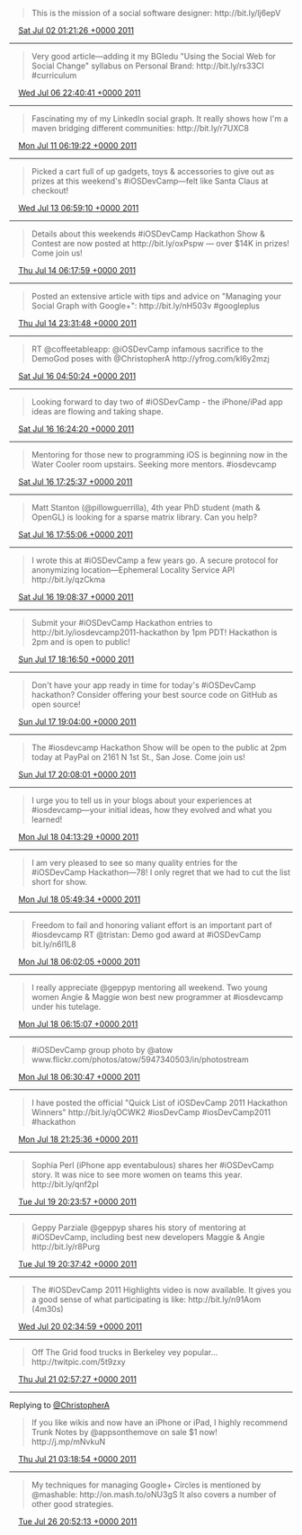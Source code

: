 > This is the mission of a social software designer: http://bit\.ly/lj6epV

<img src="../../media/tweet.ico" width="12" /> [Sat Jul 02 01:21:26 +0000 2011](https://twitter.com/ChristopherA/status/86967684583002112)

----

> Very good article—adding it my BGIedu "Using the Social Web for Social Change" syllabus on Personal Brand: http://bit\.ly/rs33CI \#curriculum

<img src="../../media/tweet.ico" width="12" /> [Wed Jul 06 22:40:41 +0000 2011](https://twitter.com/ChristopherA/status/88739168779386880)

----

> Fascinating my of my LinkedIn social graph\. It really shows how I'm a maven bridging different communities: http://bit\.ly/r7UXC8

<img src="../../media/tweet.ico" width="12" /> [Mon Jul 11 06:19:22 +0000 2011](https://twitter.com/ChristopherA/status/90304154945331200)

----

> Picked a cart full of up gadgets, toys & accessories to give out as prizes at this weekend's \#iOSDevCamp—felt like Santa Claus at checkout\!

<img src="../../media/tweet.ico" width="12" /> [Wed Jul 13 06:59:10 +0000 2011](https://twitter.com/ChristopherA/status/91038945596542976)

----

> Details about this weekends \#iOSDevCamp Hackathon Show & Contest are now posted at http://bit\.ly/oxPspw — over $14K in prizes\! Come join us\!

<img src="../../media/tweet.ico" width="12" /> [Thu Jul 14 06:17:59 +0000 2011](https://twitter.com/ChristopherA/status/91390966824566784)

----

> Posted an extensive article with tips and advice on "Managing your Social Graph with Google\+": http://bit\.ly/nH503v \#googleplus

<img src="../../media/tweet.ico" width="12" /> [Thu Jul 14 23:31:48 +0000 2011](https://twitter.com/ChristopherA/status/91651137798815744)

----

> RT @coffeetableapp: @iOSDevCamp infamous sacrifice to the DemoGod poses with @ChristopherA  http://yfrog\.com/kl6y2mzj

<img src="../../media/tweet.ico" width="12" /> [Sat Jul 16 04:50:24 +0000 2011](https://twitter.com/ChristopherA/status/92093705045028865)

----

> Looking forward to day two of \#iOSDevCamp \- the iPhone/iPad app ideas are flowing and taking shape\.

<img src="../../media/tweet.ico" width="12" /> [Sat Jul 16 16:24:20 +0000 2011](https://twitter.com/ChristopherA/status/92268337047941120)

----

> Mentoring for those new to programming iOS is beginning now in the Water Cooler room upstairs\. Seeking more mentors\. \#iosdevcamp

<img src="../../media/tweet.ico" width="12" /> [Sat Jul 16 17:25:37 +0000 2011](https://twitter.com/ChristopherA/status/92283761483464704)

----

> Matt Stanton \(@pillowguerrilla\), 4th year PhD student \(math & OpenGL\) is looking for a sparse matrix library\. Can you help?

<img src="../../media/tweet.ico" width="12" /> [Sat Jul 16 17:55:06 +0000 2011](https://twitter.com/ChristopherA/status/92291179529515008)

----

> I wrote this at \#iOSDevCamp a few years go\. A secure protocol for anonymizing location—Ephemeral Locality Service API http://bit\.ly/qzCkma

<img src="../../media/tweet.ico" width="12" /> [Sat Jul 16 19:08:37 +0000 2011](https://twitter.com/ChristopherA/status/92309680872898560)

----

> Submit your \#iOSDevCamp Hackathon entries to http://bit\.ly/iosdevcamp2011\-hackathon by 1pm PDT\! Hackathon is 2pm and is open to public\!

<img src="../../media/tweet.ico" width="12" /> [Sun Jul 17 18:16:50 +0000 2011](https://twitter.com/ChristopherA/status/92659036830449664)

----

> Don't have your app ready in time for today's \#iOSDevCamp hackathon? Consider offering your best source code on GitHub as open source\!

<img src="../../media/tweet.ico" width="12" /> [Sun Jul 17 19:04:00 +0000 2011](https://twitter.com/ChristopherA/status/92670907243446272)

----

> The \#iosdevcamp Hackathon Show will be open to the public at 2pm today at PayPal on 2161 N 1st St\., San Jose\. Come join us\!

<img src="../../media/tweet.ico" width="12" /> [Sun Jul 17 20:08:01 +0000 2011](https://twitter.com/ChristopherA/status/92687015031742464)

----

> I urge you to tell us in your blogs about your experiences at \#iosdevcamp—your initial ideas, how they evolved and what you learned\!

<img src="../../media/tweet.ico" width="12" /> [Mon Jul 18 04:13:29 +0000 2011](https://twitter.com/ChristopherA/status/92809188014690304)

----

> I am very pleased to see so many quality entries for the \#iOSDevCamp Hackathon—78\! I only regret that we had to cut the list short for show\.

<img src="../../media/tweet.ico" width="12" /> [Mon Jul 18 05:49:34 +0000 2011](https://twitter.com/ChristopherA/status/92833366549864449)

----

> Freedom to fail and honoring valiant effort is an important part of \#iosdevcamp RT @tristan: Demo god award at \#iOSDevCamp bit\.ly/n6l1L8

<img src="../../media/tweet.ico" width="12" /> [Mon Jul 18 06:02:05 +0000 2011](https://twitter.com/ChristopherA/status/92836518808395776)

----

> I really appreciate @geppyp mentoring all weekend\. Two young women Angie & Maggie won best new programmer at \#iosdevcamp under his tutelage\.

<img src="../../media/tweet.ico" width="12" /> [Mon Jul 18 06:15:07 +0000 2011](https://twitter.com/ChristopherA/status/92839797151903744)

----

> \#iOSDevCamp group photo by @atow www\.flickr\.com/photos/atow/5947340503/in/photostream

<img src="../../media/tweet.ico" width="12" /> [Mon Jul 18 06:30:47 +0000 2011](https://twitter.com/ChristopherA/status/92843742008053760)

----

> I have posted the official "Quick List of iOSDevCamp 2011 Hackathon Winners" http://bit\.ly/qOCWK2 \#iosDevCamp \#iosDevCamp2011 \#hackathon

<img src="../../media/tweet.ico" width="12" /> [Mon Jul 18 21:25:36 +0000 2011](https://twitter.com/ChristopherA/status/93068929991327744)

----

> Sophia Perl \(iPhone app eventabulous\) shares her \#iOSDevCamp story\. It was nice to see more women on teams this year\. http://bit\.ly/qnf2pl

<img src="../../media/tweet.ico" width="12" /> [Tue Jul 19 20:23:57 +0000 2011](https://twitter.com/ChristopherA/status/93415802732158976)

----

> Geppy Parziale @geppyp shares his story of mentoring at \#iOSDevCamp, including best new developers Maggie & Angie http://bit\.ly/r8Purg

<img src="../../media/tweet.ico" width="12" /> [Tue Jul 19 20:37:42 +0000 2011](https://twitter.com/ChristopherA/status/93419262819049473)

----

> The \#iOSDevCamp 2011 Highlights video is now available\. It gives you a good sense of what participating is like: http://bit\.ly/n91Aom \(4m30s\)

<img src="../../media/tweet.ico" width="12" /> [Wed Jul 20 02:34:59 +0000 2011](https://twitter.com/ChristopherA/status/93509177464455168)

----

> Off The Grid food trucks in Berkeley vey popular\.\.\. http://twitpic\.com/5t9zxy

<img src="../../media/tweet.ico" width="12" /> [Thu Jul 21 02:57:27 +0000 2011](https://twitter.com/ChristopherA/status/93877217146318850)

----

Replying to [@ChristopherA](https://twitter.com/appsonthemove/status/93796720940560384)

> If you like wikis and now have an iPhone or iPad, I highly recommend Trunk Notes by @appsonthemove on sale $1 now\! http://j\.mp/mNvkuN

<img src="../../media/tweet.ico" width="12" /> [Thu Jul 21 03:18:54 +0000 2011](https://twitter.com/ChristopherA/status/93882615987318784)

----

> My techniques for managing Google\+ Circles is mentioned by @mashable: http://on\.mash\.to/oNU3gS It also covers a number of other good strategies\.

<img src="../../media/tweet.ico" width="12" /> [Tue Jul 26 20:52:13 +0000 2011](https://twitter.com/ChristopherA/status/95959628906627072)